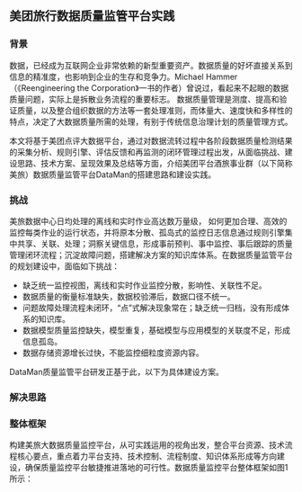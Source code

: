 ## 美团旅行数据质量监管平台实践

### 背景
数据，已经成为互联网企业非常依赖的新型重要资产。数据质量的好坏直接关系到信息的精准度，也影响到企业的生存和竞争力。Michael Hammer（《Reengineering the Corporation》一书的作者）曾说过，看起来不起眼的数据质量问题，实际上是拆散业务流程的重要标志。 数据质量管理是测度、提高和验证质量，以及整合组织数据的方法等一套处理准则，而体量大、速度快和多样性的特点，决定了大数据质量所需的处理，有别于传统信息治理计划的质量管理方式。

本文将基于美团点评大数据平台，通过对数据流转过程中各阶段数据质量检测结果的采集分析、规则引擎、评估反馈和再监测的闭环管理过程出发，从面临挑战、建设思路、技术方案、呈现效果及总结等方面，介绍美团平台酒旅事业群（以下简称美旅）数据质量监管平台DataMan的搭建思路和建设实践。

### 挑战
美旅数据中心日均处理的离线和实时作业高达数万量级， 如何更加合理、高效的监控每类作业的运行状态，并将原本分散、孤岛式的监控日志信息通过规则引擎集中共享、关联、处理；洞察关键信息，形成事前预判、事中监控、事后跟踪的质量管理闭环流程；沉淀故障问题，搭建解决方案的知识库体系。在数据质量监管平台的规划建设中，面临如下挑战：

- 缺乏统一监控视图，离线和实时作业监控分散，影响性、关联性不足。
- 数据质量的衡量标准缺失，数据校验滞后，数据口径不统一。
- 问题故障处理流程未闭环，“点”式解决现象常在；缺乏统一归档，没有形成体系的知识库。
- 数据模型质量监控缺失，模型重复，基础模型与应用模型的关联度不足，形成信息孤岛。
- 数据存储资源增长过快，不能监控细粒度资源内容。

DataMan质量监管平台研发正基于此，以下为具体建设方案。

### 解决思路
### 整体框架

构建美旅大数据质量监控平台，从可实践运用的视角出发，整合平台资源、技术流程核心要点，重点着力平台支持、技术控制、流程制度、知识体系形成等方向建设，确保质量监控平台敏捷推进落地的可行性。数据质量监控平台整体框架如图1所示：
